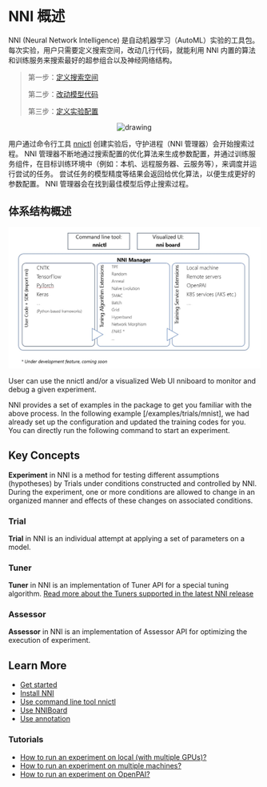 # NNI 概述

NNI (Neural Network Intelligence) 是自动机器学习（AutoML）实验的工具包。 每次实验，用户只需要定义搜索空间，改动几行代码，就能利用 NNI 内置的算法和训练服务来搜索最好的超参组合以及神经网络结构。

> 第一步：[定义搜索空间](SearchSpaceSpec.md)
> 
> 第二步：[改动模型代码](howto_1_WriteTrial.md)
> 
> 第三步：[定义实验配置](ExperimentConfig.md)

<p align="center">
<img src="../../docs/img/3_steps.jpg" alt="drawing"/>
</p>

用户通过命令行工具 [nnictl](../tools/README.md) 创建实验后，守护进程（NNI 管理器）会开始搜索过程。 NNI 管理器不断地通过搜索配置的优化算法来生成参数配置，并通过训练服务组件，在目标训练环境中（例如：本机、远程服务器、云服务等），来调度并运行尝试的任务。 尝试任务的模型精度等结果会返回给优化算法，以便生成更好的参数配置。 NNI 管理器会在找到最佳模型后停止搜索过程。

## 体系结构概述

<p align="center">
<img src="../../docs/img/nni_arch_overview.png" alt="drawing"/>
</p>

User can use the nnictl and/or a visualized Web UI nniboard to monitor and debug a given experiment.

NNI provides a set of examples in the package to get you familiar with the above process. In the following example [/examples/trials/mnist], we had already set up the configuration and updated the training codes for you. You can directly run the following command to start an experiment.

## Key Concepts

**Experiment** in NNI is a method for testing different assumptions (hypotheses) by Trials under conditions constructed and controlled by NNI. During the experiment, one or more conditions are allowed to change in an organized manner and effects of these changes on associated conditions.

### **Trial**

**Trial** in NNI is an individual attempt at applying a set of parameters on a model.

### **Tuner**

**Tuner** in NNI is an implementation of Tuner API for a special tuning algorithm. [Read more about the Tuners supported in the latest NNI release](HowToChooseTuner.md)

### **Assessor**

**Assessor** in NNI is an implementation of Assessor API for optimizing the execution of experiment.

## Learn More

* [Get started](GetStarted.md)
* [Install NNI](Installation.md)
* [Use command line tool nnictl](NNICTLDOC.md)
* [Use NNIBoard](WebUI.md)
* [Use annotation](howto_1_WriteTrial.md#nni-python-annotation)

### **Tutorials**

* [How to run an experiment on local (with multiple GPUs)?](tutorial_1_CR_exp_local_api.md)
* [How to run an experiment on multiple machines?](tutorial_2_RemoteMachineMode.md)
* [How to run an experiment on OpenPAI?](PAIMode.md)